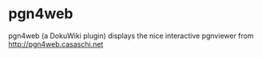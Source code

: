 # pgn4web
pgn4web (a DokuWiki plugin) displays the nice interactive pgnviewer from http://pgn4web.casaschi.net
